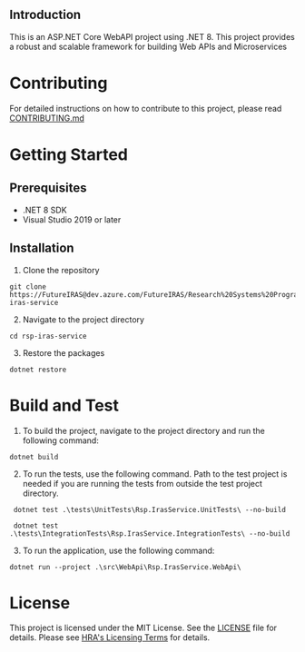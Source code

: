 ## Introduction

This is an ASP.NET Core WebAPI project using .NET 8. This project provides a robust and scalable framework for building Web APIs and Microservices

# Contributing

For detailed instructions on how to contribute to this project, please read [CONTRIBUTING.md](./docs/CONTRIBUTING.md) 

# Getting Started

## Prerequisites

- .NET 8 SDK
- Visual Studio 2019 or later

## Installation

1. Clone the repository

```
git clone https://FutureIRAS@dev.azure.com/FutureIRAS/Research%20Systems%20Programme/_git/rsp-iras-service
```
2. Navigate to the project directory

```
cd rsp-iras-service
```

3. Restore the packages
```
dotnet restore
```
# Build and Test

1. To build the project, navigate to the project directory and run the following command:

```
dotnet build
```

2. To run the tests, use the following command. Path to the test project is needed if you are running the tests from outside the test project directory.

```
 dotnet test .\tests\UnitTests\Rsp.IrasService.UnitTests\ --no-build

 dotnet test .\tests\IntegrationTests\Rsp.IrasService.IntegrationTests\ --no-build
```

3. To run the application, use the following command:

```
dotnet run --project .\src\WebApi\Rsp.IrasService.WebApi\
```
# License

This project is licensed under the MIT License. See the [LICENSE](./LICENSE) file for details. Please see [HRA's Licensing Terms](https://dev.azure.com/FutureIRAS/Research%20Systems%20Programme/_wiki/wikis/RSP.wiki/84/Licensing-Information) for details.
